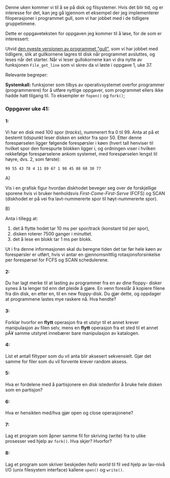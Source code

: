 
Denne uken kommer vi til å se på disk og filsystemer. Hvis det blir tid, og er interesse for det, kan jeg gå igjennom et eksempel der jeg implementerer filoperasjoner i programmet gull, som vi har jobbet med i de tidligere gruppetimene.

Dette er oppgaveteksten for oppgaven jeg kommer til å løse, for de som er interessert:

Utvid [den nyeste versjonen av programmet "gull"](.), som vi har jobbet med tidligere, slik at gullkornene lagres til disk når programmet avsluttes, og leses når det starter. Når vi leser gullokornene kan vi dra nytte av funksjonen `File_get_line` som vi skrev da vi løste i oppgave 1, uke 37.



Relevante begreper:

**Systemkall:** funksjoner som tilbys av operativsystemet overfor programmer (programmerere) for å utføre nyttige oppgaver, som programmet ellers ikke hadde hatt tilgang til. To eksempler er `fopen()` og `fork()`;



### Oppgaver uke 41:



#### 1:

Vi har en disk med 100 spor (*tracks*), nummerert fra 0 til 99.  Anta at på et bestemt tidspunkt leser disken en sektor fra spor 50. Etter denne forespørselen ligger følgende forespørsler i køen (hvert tall henviser til hvilket spor den forespurte blokken ligger i, og ordningen viser i hvilken rekkefølge forespørselene ankom systemet, med forespørselen lengst til høyre, dvs. 2, som første):

    99 55 43 78 4 11 89 67 1 98 45 88 60 30 77

A)

Vis i en grafisk figur hvordan diskhodet beveger seg over de 
forskjellige sporene hvis vi bruker henholdsvis 
*First-Come-First-Serve* (FCFS) og SCAN (diskhodet er på vei fra
lavt-nummererte spor til høyt-nummererte spor).

B)

Anta i tillegg at:

1. det å flytte hodet tar 10 ms per spor/track (konstant  tid per spor),
2. disken roterer  7500 ganger i minuttet.
3. det å lese en blokk tar 1 ms per blokk.

Ut i fra denne informasjonen skal du beregne tiden det tar før hele køen av forespørsler er utført, hvis vi antar en gjennomsnittlig rotasjonsforsinkelse per forespørsel for FCFS og SCAN schedulerene.  

#### 2:

Du har lagt merke til at lasting av programmer fra en av dine floppy- disker synes å ta lenger tid enn det pleide å gjøre. En venn foreslår å kopiere filene fra din disk, en etter en, til en new floppy-disk. Du gjør dette, og oppdager at programmene lastes mye raskere nå. Hva hendte?


#### 3:
Forklar hvorfor en **flytt** operasjon fra et utstyr til et annet krever manipulasjon av filen selv, mens en **flytt** operasjon fra et sted til et annet pÃ¥ samme utstyret innebærer bare manipulasjon av katalogen.


#### 4:

List et antall filtyper som du vil anta blir aksesert sekvensielt.  Gjør det samme for filer som du vil forvente krever random aksess.  

#### 5:

Hva er fordelene med å partisjonere en disk istedenfor å bruke hele disken som en partisjon?  

#### 6:

Hva er hensikten med/hva gjør open og close operasjonene? 


#### 7:

Lag et program som åpner samme fil for skriving (write) fra to ulike prosesser ved hjelp av `fork()`. Hva skjer? Hvorfor?  

#### 8:

Lag et program som skriver beskjeden *hello world* til fil ved hjelp av lav-nivå I/O (unix filesystem interface) kallene ``open()`` og ``write()``.



